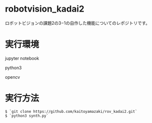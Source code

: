 # robotvision_kadai2

ロボットビジョンの課題2の3−1の自作した機能についてのレポジトリです。

# 実行環境

jupyter notebook

python3 

opencv

# 実行方法

    $ `git clone https://github.com/kaitoyamazaki/rov_kadai2.git`
    $ `python3 synth.py`


